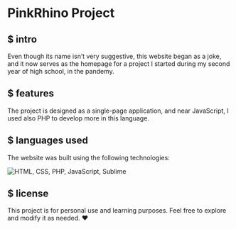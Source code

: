 # PinkRhino Project

## $ intro
Even though its name isn’t very suggestive, this website began as a joke, and it now serves as the homepage for a project I started during my second year of high school, in the pandemy.

## $ features
The project is designed as a single-page application, and near JavaScript, I used also PHP to develop more in this language.

## $ languages used
The website was built using the following technologies:

![HTML, CSS, PHP, JavaScript, Sublime](https://skillicons.dev/icons?i=html,css,php,javascript,sublime)


## $ license
This project is for personal use and learning purposes. Feel free to explore and modify it as needed. ❤️
